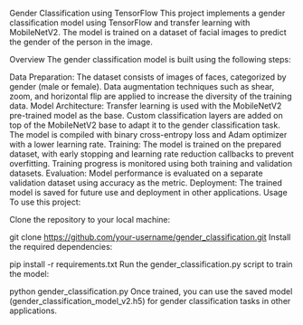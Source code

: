 Gender Classification using TensorFlow
This project implements a gender classification model using TensorFlow and transfer learning with MobileNetV2. The model is trained on a dataset of facial images to predict the gender of the person in the image.

Overview
The gender classification model is built using the following steps:

Data Preparation:
The dataset consists of images of faces, categorized by gender (male or female).
Data augmentation techniques such as shear, zoom, and horizontal flip are applied to increase the diversity of the training data.
Model Architecture:
Transfer learning is used with the MobileNetV2 pre-trained model as the base.
Custom classification layers are added on top of the MobileNetV2 base to adapt it to the gender classification task.
The model is compiled with binary cross-entropy loss and Adam optimizer with a lower learning rate.
Training:
The model is trained on the prepared dataset, with early stopping and learning rate reduction callbacks to prevent overfitting.
Training progress is monitored using both training and validation datasets.
Evaluation:
Model performance is evaluated on a separate validation dataset using accuracy as the metric.
Deployment:
The trained model is saved for future use and deployment in other applications.
Usage
To use this project:

Clone the repository to your local machine:

git clone https://github.com/your-username/gender_classification.git
Install the required dependencies:

pip install -r requirements.txt
Run the gender_classification.py script to train the model:

python gender_classification.py
Once trained, you can use the saved model (gender_classification_model_v2.h5) for gender classification tasks in other applications.
